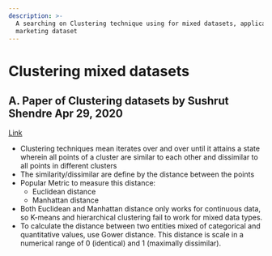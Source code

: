 ```yaml
---
description: >-
  A searching on Clustering technique using for mixed datasets, application for
  marketing dataset
---
```


# Clustering mixed datasets

## A. Paper of Clustering datasets by Sushrut Shendre Apr 29, 2020

[Link](https://towardsdatascience.com/clustering-datasets-having-both-numerical-and-categorical-variables-ed91cdca0677)

* Clustering techniques mean iterates over and over until it attains a state wherein all points of a cluster are similar to each other and dissimilar to all points in different clusters
* The similarity/dissimilar are define by the distance between the points
* Popular Metric to measure this distance:
  * Euclidean distance
  * Manhattan distance
* Both Euclidean and Manhattan distance only works for continuous data, so K-means and hierarchical clustering fail to work for mixed data types.
* To calculate the distance between two entities mixed of categorical and quantitative values, use Gower distance. This distance is scale in a numerical range of 0 \(identical\) and 1 \(maximally dissimilar\).



